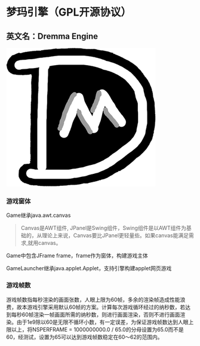 # 梦玛引擎（GPL开源协议）
## 英文名：Dremma Engine

![](res/logo/DremmaIcon.png)

### 游戏窗体

Game继承java.awt.canvas

> Canvas是AWT组件, JPanel是Swing组件，Swing组件是以AWT组件为基础的，从理论上来说，Canvas要比JPanel更轻量些。如果canvas能满足需求,就用canvas。



Game中包含JFrame frame，frame作为窗体，构建游戏主体



GameLauncher继承java.applet.Applet，支持引擎构建applet网页游戏



### 游戏帧数

游戏帧数指每秒渲染的画面张数，人眼上限为60帧，多余的渲染帧造成性能浪费，故本游戏引擎采用默认60帧的方案。计算每次游戏循环经过的纳秒数，若达到每秒60帧渲染一帧画面所需的纳秒数，则进行画面渲染，否则不进行画面渲染。由于1e9除以60是无限不循环小数，有一定误差，为保证游戏帧数达到人眼上限以上，将NSPERFRAME = 1000000000.0 / 65.0的分母设置为65.0而不是60，经测试，设置为65可以达到游戏帧数稳定在60～62的范围内。